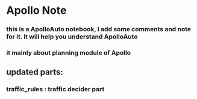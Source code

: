 # Apollo Note

### this is a ApolloAuto notebook, I add some comments and note for it. it will help you understand ApolloAuto
### it mainly about planning module of Apollo

## updated parts:
### traffic_rules : traffic decider part
